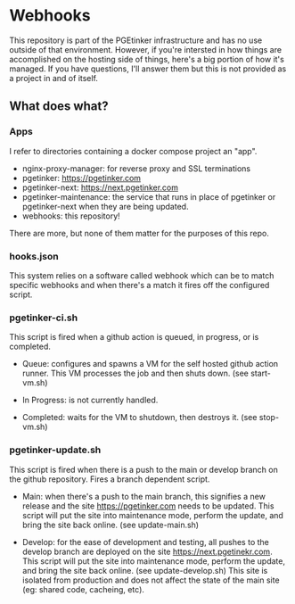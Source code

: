 # Webhooks

This repository is part of the PGEtinker infrastructure and has no
use outside of that environment. However, if you're intersted in
how things are accomplished on the hosting side of things, here's
a big portion of how it's managed. If you have questions, I'll
answer them but this is not provided as a project in and of itself.

## What does what?

### Apps

I refer to directories containing a docker compose project an "app".

- nginx-proxy-manager: for reverse proxy and SSL terminations
- pgetinker: https://pgetinker.com
- pgetinker-next: https://next.pgetinker.com
- pgetinker-maintenance: the service that runs in place of
pgetinker or pgetinker-next when they are being updated.
- webhooks: this repository!

There are more, but none of them matter for the purposes of this
repo.

### hooks.json

This system relies on a software called webhook which can be
to match specific webhooks and when there's a match it fires
off the configured script.

### pgetinker-ci.sh

This script is fired when a github action is queued, in progress,
or is completed.

- Queue: configures and spawns a VM for the self hosted github
action runner. This VM processes the job and then shuts down.
(see start-vm.sh)

- In Progress: is not currently handled.

- Completed: waits for the VM to shutdown, then destroys it.
(see stop-vm.sh)

### pgetinker-update.sh

This script is fired when there is a push to the main or develop
branch on the github repository. Fires a branch dependent script.

- Main: when there's a push to the main branch, this signifies a
new release and the site https://pgetinker.com needs to be updated.
This script will put the site into maintenance mode, perform the
update, and bring the site back online. (see update-main.sh)

- Develop: for the ease of development and testing, all pushes to
the develop branch are deployed on the site https://next.pgetinekr.com.
This script will put the site into maintenance mode, perform the
update, and bring the site back online. (see update-develop.sh)
This site is isolated from production and does not affect the state of
the main site (eg: shared code, cacheing, etc).
